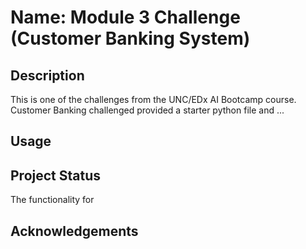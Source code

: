 # Name: Module 3 Challenge (Customer Banking System)

## Description

This is one of the challenges from the UNC/EDx AI Bootcamp course. Customer Banking challenged provided a starter python file and ...

## Usage



## Project Status

The functionality for
## Acknowledgements




